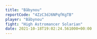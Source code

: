 ```yaml
---
title: "Bãbynou"
reportCode: "4ZzC3dJ6NPqfKgTB"
player: "Bãbynou"
fight: "High Astromancer Solarian"
date: 2021-10-18T19:02:24.561000+00:00
---
```

